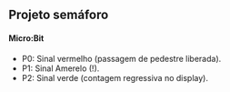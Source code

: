 ## Projeto semáforo

#### Micro:Bit

> 
* P0: Sinal vermelho (passagem de pedestre liberada).
* P1: Sinal Amerelo (!).
* P2: Sinal verde (contagem regressiva no display).
